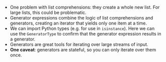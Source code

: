 * One problem with list comprehensions: they create a whole new list. For large lists, this could be problematic.
* Generator expressions combine the logic of list comprehensions and generators, creating an iterator that yields only one item at a time.
* We can import Python types (e.g. for use in `isinstance`). Here we can use the `GeneratorType` to confirm that the generator expression results in a generator.
* Generators are great tools for iterating over large streams of input.
* **One caveat**: generators are stateful, so you can only iterate over them once.
